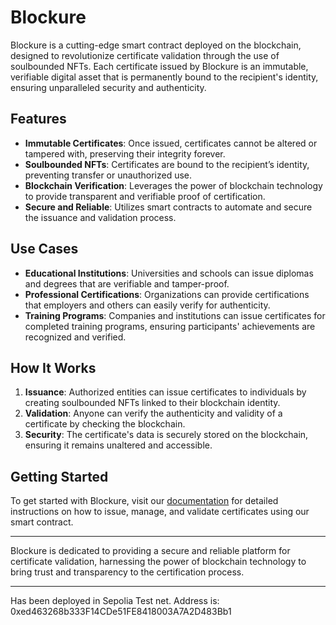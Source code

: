 # Blockure

Blockure is a cutting-edge smart contract deployed on the blockchain, designed to revolutionize certificate validation through the use of soulbounded NFTs.
Each certificate issued by Blockure is an immutable, verifiable digital asset that is permanently bound to the recipient's identity, ensuring unparalleled security and authenticity.

## Features

-   **Immutable Certificates**: Once issued, certificates cannot be altered or tampered with, preserving their integrity forever.
-   **Soulbounded NFTs**: Certificates are bound to the recipient’s identity, preventing transfer or unauthorized use.
-   **Blockchain Verification**: Leverages the power of blockchain technology to provide transparent and verifiable proof of certification.
-   **Secure and Reliable**: Utilizes smart contracts to automate and secure the issuance and validation process.

## Use Cases

-   **Educational Institutions**: Universities and schools can issue diplomas and degrees that are verifiable and tamper-proof.
-   **Professional Certifications**: Organizations can provide certifications that employers and others can easily verify for authenticity.
-   **Training Programs**: Companies and institutions can issue certificates for completed training programs, ensuring participants' achievements are recognized and verified.

## How It Works

1. **Issuance**: Authorized entities can issue certificates to individuals by creating soulbounded NFTs linked to their blockchain identity.
2. **Validation**: Anyone can verify the authenticity and validity of a certificate by checking the blockchain.
3. **Security**: The certificate's data is securely stored on the blockchain, ensuring it remains unaltered and accessible.

## Getting Started

To get started with Blockure, visit our [documentation](https://github.com/shivajichalise/blockure) for detailed instructions on how to issue, manage, and validate certificates using our smart contract.

---

Blockure is dedicated to providing a secure and reliable platform for certificate validation,
harnessing the power of blockchain technology to bring trust and transparency to the certification process.

---

Has been deployed in Sepolia Test net. Address is: 0xed463268b333F14CDe51FE8418003A7A2D483Bb1
